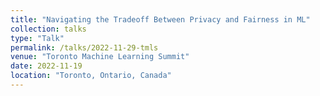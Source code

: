 ```yaml
---
title: "Navigating the Tradeoff Between Privacy and Fairness in ML"
collection: talks
type: "Talk"
permalink: /talks/2022-11-29-tmls
venue: "Toronto Machine Learning Summit"
date: 2022-11-19
location: "Toronto, Ontario, Canada"
---
```

